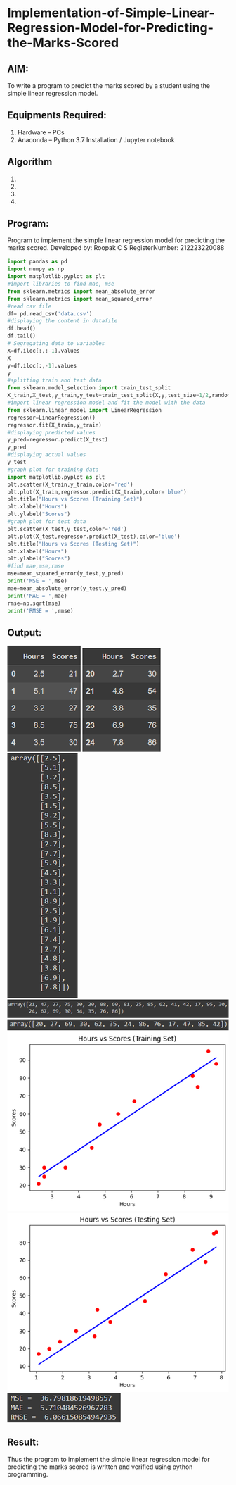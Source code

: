# Implementation-of-Simple-Linear-Regression-Model-for-Predicting-the-Marks-Scored

## AIM:
To write a program to predict the marks scored by a student using the simple linear regression model.

## Equipments Required:
1. Hardware – PCs
2. Anaconda – Python 3.7 Installation / Jupyter notebook

## Algorithm
1. 
2. 
3. 
4. 

## Program:
Program to implement the simple linear regression model for predicting the marks scored.
Developed by: Roopak C S
RegisterNumber: 212223220088
```python
import pandas as pd
import numpy as np
import matplotlib.pyplot as plt
#import libraries to find mae, mse
from sklearn.metrics import mean_absolute_error
from sklearn.metrics import mean_squared_error
#read csv file
df= pd.read_csv('data.csv')
#displaying the content in datafile
df.head()
df.tail()
# Segregating data to variables
X=df.iloc[:,:-1].values
X
y=df.iloc[:,-1].values
y
#splitting train and test data
from sklearn.model_selection import train_test_split
X_train,X_test,y_train,y_test=train_test_split(X,y,test_size=1/2,random_state=0)
#import linear regression model and fit the model with the data
from sklearn.linear_model import LinearRegression
regressor=LinearRegression()
regressor.fit(X_train,y_train)
#displaying predicted values
y_pred=regressor.predict(X_test)
y_pred
#displaying actual values
y_test
#graph plot for training data
import matplotlib.pyplot as plt
plt.scatter(X_train,y_train,color='red')
plt.plot(X_train,regressor.predict(X_train),color='blue')
plt.title("Hours vs Scores (Training Set)")
plt.xlabel("Hours")
plt.ylabel("Scores")
#graph plot for test data
plt.scatter(X_test,y_test,color='red')
plt.plot(X_test,regressor.predict(X_test),color='blue')
plt.title("Hours vs Scores (Testing Set)")
plt.xlabel("Hours")
plt.ylabel("Scores")
#find mae,mse,rmse
mse=mean_squared_error(y_test,y_pred)
print('MSE = ',mse)
mae=mean_absolute_error(y_test,y_pred)
print('MAE = ',mae)
rmse=np.sqrt(mse)
print('RMSE = ',rmse)
```

## Output:
![alt text](<Images/Screenshot 2024-08-16 154352-1.png>)
![alt text](<Images/Screenshot 2024-08-16 154419-1.png>)
![alt text](<Images/Screenshot 2024-08-16 152702.png>)
![alt text](<Images/Screenshot 2024-08-16 153116-1.png>)
![alt text](<Images/Screenshot 2024-08-16 153301.png>)
![alt text](<Images/download (7)-1.png>)
![alt text](<Images/download (8).png>)
![alt text](<Images/Screenshot 2024-08-16 153958-1.png>)

## Result:
Thus the program to implement the simple linear regression model for predicting the marks scored is written and verified using python programming.
